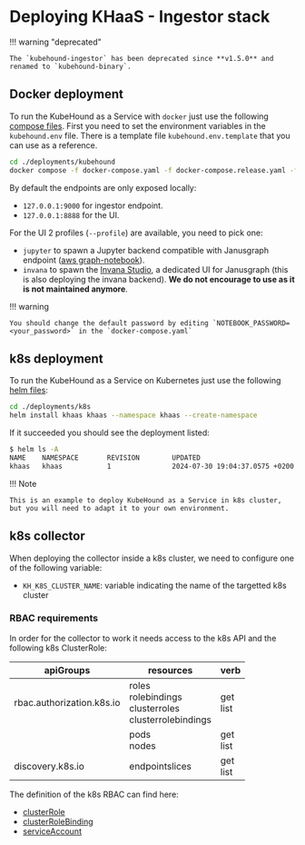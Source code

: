 # Deploying KHaaS - Ingestor stack

!!! warning "deprecated"

    The `kubehound-ingestor` has been deprecated since **v1.5.0** and renamed to `kubehound-binary`.

## Docker deployment

To run the KubeHound as a Service with `docker` just use the following [compose files](https://github.com/DataDog/KubeHound/tree/main/deployments/kubehound). First you need to set the environment variables in the `kubehound.env` file. There is a template file `kubehound.env.template` that you can use as a reference.

```bash
cd ./deployments/kubehound
docker compose -f docker-compose.yaml -f docker-compose.release.yaml -f docker-compose.release.ingestor.yaml --profile jupyter up -d
```

By default the endpoints are only exposed locally:

- `127.0.0.1:9000` for ingestor endpoint.
- `127.0.0.1:8888` for the UI.

For the UI 2 profiles (`--profile`) are available, you need to pick one:

- `jupyter` to spawn a Jupyter backend compatible with Janusgraph endpoint ([aws graph-notebook](https://github.com/aws/graph-notebook)).
- `invana` to spawn the [Invana Studio](https://github.com/invana/invana-studio), a dedicated UI for Janusgraph (this is also deploying the invana backend). **We do not encourage to use as it is not maintained anymore**.

!!! warning

    You should change the default password by editing `NOTEBOOK_PASSWORD=<your_password>` in the `docker-compose.yaml`

## k8s deployment

To run the KubeHound as a Service on Kubernetes just use the following [helm files](https://github.com/DataDog/KubeHound/tree/main/deployments/k8s):

```bash
cd ./deployments/k8s
helm install khaas khaas --namespace khaas --create-namespace
```

If it succeeded you should see the deployment listed:

```bash
$ helm ls -A
NAME    NAMESPACE       REVISION        UPDATED                                 STATUS          CHART              APP VERSION
khaas   khaas           1               2024-07-30 19:04:37.0575 +0200 CEST     deployed        kubehound-0.0.1
```

!!! Note

    This is an example to deploy KubeHound as a Service in k8s cluster, but you will need to adapt it to your own environment.

## k8s collector

When deploying the collector inside a k8s cluster, we need to configure one of the following variable:

- `KH_K8S_CLUSTER_NAME`: variable indicating the name of the targetted k8s cluster

### RBAC requirements

In order for the collector to work it needs access to the k8s API and the following k8s ClusterRole:

| apiGroups                 | resources                                                    | verb        |
| ------------------------- | ------------------------------------------------------------ | ----------- |
| rbac.authorization.k8s.io | roles<br>rolebindings<br>clusterroles<br>clusterrolebindings | get<br>list |
|                           | pods<br>nodes<br>                                            | get<br>list |
| discovery.k8s.io          | endpointslices                                               | get<br>list |

The definition of the k8s RBAC can find here:

- [clusterRole](https://github.com/DataDog/KubeHound/tree/main/deployments/k8s/khaas/templates/cluster_role.yaml)
- [clusterRoleBinding](https://github.com/DataDog/KubeHound/tree/main/deployments/k8s/khaas/templates/cluster_role_binding.yaml)
- [serviceAccount](https://github.com/DataDog/KubeHound/tree/main/deployments/k8s/khaas/templates/service_account.yaml)
